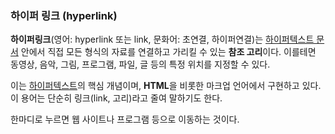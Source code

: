 ### 하이퍼 링크 (hyperlink)

**하이퍼링크**(영어: hyperlink 또는 link, 문화어: 초연결, 하이퍼연결)는 [하이퍼텍스트 문서](https://ko.wikipedia.org/wiki/%ED%95%98%EC%9D%B4%ED%8D%BC%ED%85%8D%EC%8A%A4%ED%8A%B8) 안에서 직접 모든 형식의 자료를 연결하고 가리킬 수 있는 **참조 고리**이다. 이를테면 동영상, 음악, 그림, 프로그램, 파일, 글 등의 특정 위치를 지정할 수 있다.

이는 [하이퍼텍스트](https://ko.wikipedia.org/wiki/%ED%95%98%EC%9D%B4%ED%8D%BC%ED%85%8D%EC%8A%A4%ED%8A%B8)의 핵심 개념이며, **HTML**을 비롯한 마크업 언어에서 구현하고 있다. 이 용어는 단순히 링크(link, 고리)라고 줄여 말하기도 한다.

한마디로 누르면 웹 사이트나 프로그램 등으로 이동하는 것이다.
